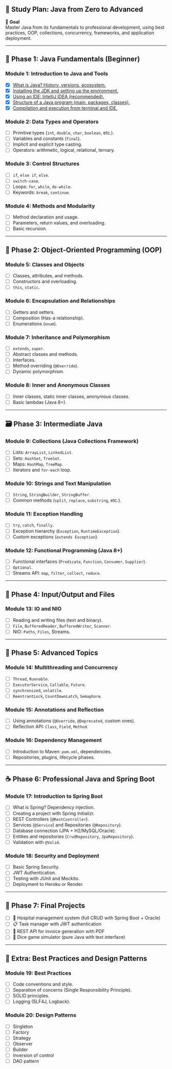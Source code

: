 ## 🧭 Study Plan: Java from Zero to Advanced

🎯 **Goal**  
Master Java from its fundamentals to professional development, using best practices, OOP, collections, concurrency, frameworks, and application deployment.

---

## 🔰 Phase 1: Java Fundamentals (Beginner)

### Module 1: Introduction to Java and Tools
- [x] [What is Java? History, versions, ecosystem.](concepts/module01/basics.md#What-is-Java)
- [x] [Installing the JDK and setting up the environment.](concepts/module01/basics.md)
- [x] [Using an IDE: IntelliJ IDEA (recommended).](concepts/module01/basics.md#Using-an-IDE:-IntelliJ-IDEA)
- [x] [Structure of a Java program (main, packages, classes).](concepts/module01/basics.md#Structure-of-a-Java-program)
- [x] [Compilation and execution from terminal and IDE.](concepts/module01/basics.md#Compilation-and-Execution)

### Module 2: Data Types and Operators
- [ ] Primitive types (`int`, `double`, `char`, `boolean`, etc.).
- [ ] Variables and constants (`final`).
- [ ] Implicit and explicit type casting.
- [ ] Operators: arithmetic, logical, relational, ternary.

### Module 3: Control Structures
- [ ] `if`, `else if`, `else`.
- [ ] `switch-case`.
- [ ] Loops: `for`, `while`, `do-while`.
- [ ] Keywords: `break`, `continue`.

### Module 4: Methods and Modularity
- [ ] Method declaration and usage.
- [ ] Parameters, return values, and overloading.
- [ ] Basic recursion.

---

## 🧱 Phase 2: Object-Oriented Programming (OOP)

### Module 5: Classes and Objects
- [ ] Classes, attributes, and methods.
- [ ] Constructors and overloading.
- [ ] `this`, `static`.

### Module 6: Encapsulation and Relationships
- [ ] Getters and setters.
- [ ] Composition (Has-a relationship).
- [ ] Enumerations (`enum`).

### Module 7: Inheritance and Polymorphism
- [ ] `extends`, `super`.
- [ ] Abstract classes and methods.
- [ ] Interfaces.
- [ ] Method overriding (`@Override`).
- [ ] Dynamic polymorphism.

### Module 8: Inner and Anonymous Classes
- [ ] Inner classes, static inner classes, anonymous classes.
- [ ] Basic lambdas (Java 8+).

---

## 🗃️ Phase 3: Intermediate Java

### Module 9: Collections (Java Collections Framework)
- [ ] Lists: `ArrayList`, `LinkedList`.
- [ ] Sets: `HashSet`, `TreeSet`.
- [ ] Maps: `HashMap`, `TreeMap`.
- [ ] Iterators and `for-each` loop.

### Module 10: Strings and Text Manipulation
- [ ] `String`, `StringBuilder`, `StringBuffer`.
- [ ] Common methods (`split`, `replace`, `substring`, etc.).

### Module 11: Exception Handling
- [ ] `try`, `catch`, `finally`.
- [ ] Exception hierarchy (`Exception`, `RuntimeException`).
- [ ] Custom exceptions (`extends Exception`).

### Module 12: Functional Programming (Java 8+)
- [ ] Functional interfaces (`Predicate`, `Function`, `Consumer`, `Supplier`).
- [ ] `Optional`.
- [ ] Streams API: `map`, `filter`, `collect`, `reduce`.

---

## 💾 Phase 4: Input/Output and Files

### Module 13: IO and NIO
- [ ] Reading and writing files (text and binary).
- [ ] `File`, `BufferedReader`, `BufferedWriter`, `Scanner`.
- [ ] NIO: `Paths`, `Files`, Streams.

---

## 🧠 Phase 5: Advanced Topics

### Module 14: Multithreading and Concurrency
- [ ] `Thread`, `Runnable`.
- [ ] `ExecutorService`, `Callable`, `Future`.
- [ ] `synchronized`, `volatile`.
- [ ] `ReentrantLock`, `CountDownLatch`, `Semaphore`.

### Module 15: Annotations and Reflection
- [ ] Using annotations (`@Override`, `@Deprecated`, custom ones).
- [ ] Reflection API: `Class`, `Field`, `Method`.

### Module 16: Dependency Management
- [ ] Introduction to Maven: `pom.xml`, dependencies.
- [ ] Repositories, plugins, lifecycle phases.

---

## ☕ Phase 6: Professional Java and Spring Boot

### Module 17: Introduction to Spring Boot
- [ ] What is Spring? Dependency injection.
- [ ] Creating a project with Spring Initializr.
- [ ] REST Controllers (`@RestController`).
- [ ] Services (`@Service`) and Repositories (`@Repository`).
- [ ] Database connection (JPA + H2/MySQL/Oracle).
- [ ] Entities and repositories (`CrudRepository`, `JpaRepository`).
- [ ] Validation with `@Valid`.

### Module 18: Security and Deployment
- [ ] Basic Spring Security.
- [ ] JWT Authentication.
- [ ] Testing with JUnit and Mockito.
- [ ] Deployment to Heroku or Render.

---

## 🧪 Phase 7: Final Projects
- [ ] 🏥 Hospital management system (full CRUD with Spring Boot + Oracle)
- [ ] 📋 Task manager with JWT authentication
- [ ] 🧾 REST API for invoice generation with PDF
- [ ] 🎲 Dice game simulator (pure Java with text interface)

---

## 🧭 Extra: Best Practices and Design Patterns

### Module 19: Best Practices
- [ ] Code conventions and style.
- [ ] Separation of concerns (Single Responsibility Principle).
- [ ] SOLID principles.
- [ ] Logging (SLF4J, Logback).

### Module 20: Design Patterns
- [ ] Singleton
- [ ] Factory
- [ ] Strategy
- [ ] Observer
- [ ] Builder
- [ ] Inversion of control
- [ ] DAO pattern
